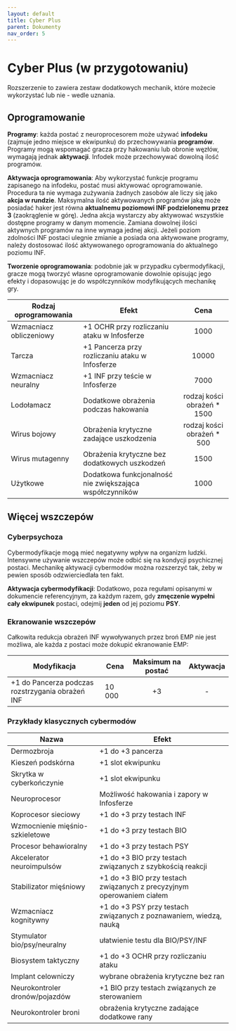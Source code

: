 ```yaml
---
layout: default
title: Cyber Plus
parent: Dokumenty
nav_order: 5
---
```


# Cyber Plus (w przygotowaniu)

Rozszerzenie to zawiera zestaw dodatkowych mechanik, które możecie wykorzystać lub nie - wedle uznania.

## Oprogramowanie

**Programy**: każda postać z neuroprocesorem może używać **infodeku** (zajmuje jedno miejsce w ekwipunku) do przechowywania **programów**. Programy mogą wspomagać gracza przy hakowaniu lub obronie węzłów, wymagają jednak **aktywacji**.  Infodek może przechowywać dowolną ilość programów.

**Aktywacja oprogramowania**: Aby wykorzystać funkcje programu zapisanego na infodeku, postać musi aktywować oprogramowanie. Procedura ta nie wymaga zużywania żadnych zasobów ale liczy się jako **akcja w rundzie**. Maksymalna ilość aktywowanych programów jaką może posiadać haker jest równa **aktualnemu poziomowi INF podzielonemu przez 3** (zaokrąglenie w górę). Jedna akcja wystarczy aby aktywować wszystkie dostępne programy w danym momencie. Zamiana dowolnej ilości aktywnych programów na inne wymaga jednej akcji.
Jeżeli poziom zdolności INF postaci ulegnie zmianie a posiada ona aktywowane programy, należy dostosować ilość aktywowanego oprogramowania do aktualnego poziomu INF.

**Tworzenie oprogramowania**: podobnie jak w przypadku cybermodyfikacji, gracze mogą tworzyć własne oprogramowanie dowolnie opisując jego efekty i dopasowując je do współczynników modyfikujących mechanikę gry.

| Rodzaj oprogramowania   | Efekt                                                    |            Cena             |
| ----------------------- | -------------------------------------------------------- | :-------------------------: |
| Wzmacniacz obliczeniowy | +1 OCHR przy rozliczaniu ataku w Infosferze              |            1000             |
| Tarcza                  | +1 Pancerza przy rozliczaniu ataku w Infosferze          |            10000            |
| Wzmacniacz neuralny     | +1 INF przy teście w Infosferze                          |            7000             |
| Lodołamacz              | Dodatkowe obrażenia podczas hakowania                    | rodzaj kości obrażeń * 1500 |
| Wirus bojowy            | Obrażenia krytyczne zadające uszkodzenia                 | rodzaj kości obrażeń * 500  |
| Wirus mutagenny         | Obrażenia krytyczne bez dodatkowych uszkodzeń            |            1500             |
| Użytkowe                | Dodatkowa funkcjonalność nie zwiększająca współczynników |            1000             |

## Więcej wszczepów

### Cyberpsychoza

Cybermodyfikacje mogą mieć negatywny wpływ na organizm ludzki. Intensywne używanie wszczepów może odbić się na kondycji psychicznej postaci. Mechanikę aktywacji cybermodów można rozszerzyć tak, żeby w pewien sposób odzwierciedlała ten fakt.

**Aktywacja cybermodyfikacji**: Dodatkowo, poza regułami opisanymi w dokumencie referencyjnym, za każdym razem, gdy **zmęczenie wypełni cały ekwipunek** postaci, odejmij **jeden** od jej poziomu **PSY**.

### Ekranowanie wszczepów

Całkowita redukcja obrażeń INF wywoływanych przez broń EMP nie jest możliwa, ale każda z postaci może dokupić ekranowanie EMP:

| Modyfikacja                                      | Cena   | Maksimum na postać | Aktywacja |
| ------------------------------------------------ | ------ | :----------------: | :-------: |
| +1 do Pancerza podczas rozstrzygania obrażeń INF | 10 000 |         +3         |     -     |


### Przykłady klasycznych cybermodów

| Nazwa                           | Efekt                                                                 |
| ------------------------------- | --------------------------------------------------------------------- |
| Dermozbroja                     | +1 do +3 pancerza                                                     |
| Kieszeń podskórna               | +1 slot ekwipunku                                                     |
| Skrytka w cyberkończynie        | +1 slot ekwipunku                                                     |
| Neuroprocesor                   | Możliwość hakowania i zapory w Infosferze                             |
| Koprocesor sieciowy             | +1 do +3 przy testach INF                                             |
| Wzmocnienie mięśnio-szkieletowe | +1 do +3 przy testach BIO                                             |
| Procesor behawioralny           | +1 do +3 przy testach PSY                                             |
| Akcelerator neuroimpulsów       | +1 do +3 BIO przy testach związanych z szybkością reakcji             |
| Stabilizator mięśniowy          | +1 do +3 BIO przy testach związanych z precyzyjnym operowaniem ciałem |
| Wzmacniacz kognitywny           | +1 do +3 PSY przy testach związanych z poznawaniem, wiedzą, nauką     |
| Stymulator bio/psy/neuralny     | ułatwienie testu dla BIO/PSY/INF                                      |
| Biosystem taktyczny             | +1 do +3 OCHR przy rozliczaniu ataku                                  |
| Implant celowniczy              | wybrane obrażenia krytyczne bez ran                                   |
| Neurokontroler dronów/pojazdów  | +1 BIO przy testach związanych ze sterowaniem                         |
| Neurokontroler broni            | obrażenia krytyczne zadające dodatkowe rany                           |

